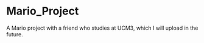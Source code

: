 # Mario_Project
 A Mario project with a friend who studies at UCM3, which I will upload in the future.
